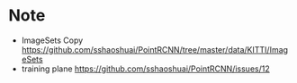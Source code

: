 
# Note
- ImageSets Copy https://github.com/sshaoshuai/PointRCNN/tree/master/data/KITTI/ImageSets
- training plane https://github.com/sshaoshuai/PointRCNN/issues/12